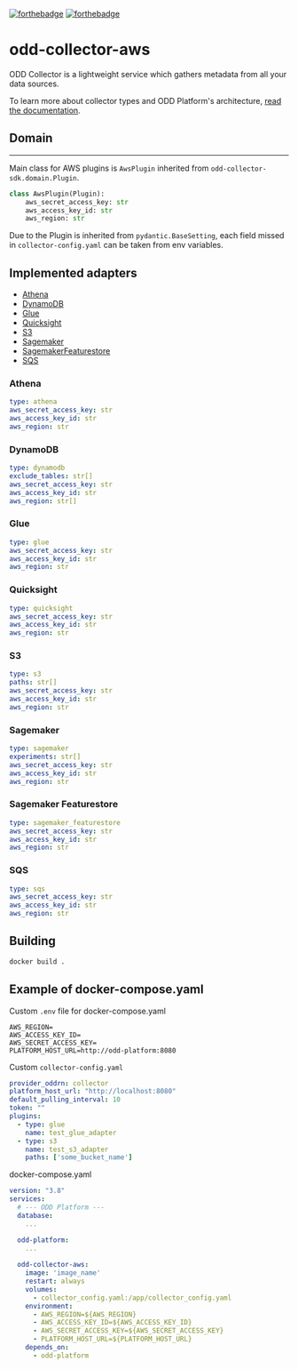 [![forthebadge](https://forthebadge.com/images/badges/built-with-love.svg)](https://forthebadge.com)
[![forthebadge](https://forthebadge.com/images/badges/for-you.svg)](https://forthebadge.com)
# odd-collector-aws
ODD Collector is a lightweight service which gathers metadata from all your data sources.

To learn more about collector types and ODD Platform's architecture, [read the documentation](https://docs.opendatadiscovery.org/architecture).
## Domain
___
Main class for AWS plugins is `AwsPlugin` inherited from `odd-collector-sdk.domain.Plugin`. 
```python
class AwsPlugin(Plugin):
    aws_secret_access_key: str
    aws_access_key_id: str
    aws_region: str
```
Due to the Plugin is inherited from `pydantic.BaseSetting`, each field missed in `collector-config.yaml` can be taken from env variables.

## Implemented adapters
 - [Athena](#athena)
 - [DynamoDB](#dynamodb)
 - [Glue](#glue)
 - [Quicksight](#quicksight)
 - [S3](#s3)
 - [Sagemaker](#sagemaker)
 - [SagemakerFeaturestore](#sagemaker-featurestore)
 - [SQS](#sqs)


### __Athena__
```yaml
type: athena
aws_secret_access_key: str
aws_access_key_id: str
aws_region: str
```
### __DynamoDB__
```yaml
type: dynamodb
exclude_tables: str[]
aws_secret_access_key: str
aws_access_key_id: str
aws_region: str[]
```
### __Glue__
```yaml
type: glue
aws_secret_access_key: str
aws_access_key_id: str
aws_region: str
```
### __Quicksight__
```yaml
type: quicksight
aws_secret_access_key: str
aws_access_key_id: str
aws_region: str
```
### __S3__
```yaml
type: s3
paths: str[]
aws_secret_access_key: str
aws_access_key_id: str
aws_region: str
```

### __Sagemaker__
```yaml
type: sagemaker
experiments: str[]
aws_secret_access_key: str
aws_access_key_id: str
aws_region: str
```

### __Sagemaker Featurestore__
```yaml
type: sagemaker_featurestore
aws_secret_access_key: str
aws_access_key_id: str
aws_region: str
```

### __SQS__
```yaml
type: sqs
aws_secret_access_key: str
aws_access_key_id: str
aws_region: str
```

## Building
```bash
docker build .
```

## Example of docker-compose.yaml
Custom `.env` file for docker-compose.yaml
```
AWS_REGION=
AWS_ACCESS_KEY_ID=
AWS_SECRET_ACCESS_KEY=
PLATFORM_HOST_URL=http://odd-platform:8080
```

Custom `collector-config.yaml`
```yaml
provider_oddrn: collector
platform_host_url: "http://localhost:8080"
default_pulling_interval: 10
token: ""
plugins:
  - type: glue
    name: test_glue_adapter
  - type: s3
    name: test_s3_adapter
    paths: ['some_bucket_name']
```

docker-compose.yaml
```yaml
version: "3.8"
services:
  # --- ODD Platform ---
  database:
    ...

  odd-platform:
    ...
  
  odd-collector-aws:
    image: 'image_name'
    restart: always
    volumes:
      - collector_config.yaml:/app/collector_config.yaml
    environment:
      - AWS_REGION=${AWS_REGION}
      - AWS_ACCESS_KEY_ID=${AWS_ACCESS_KEY_ID}
      - AWS_SECRET_ACCESS_KEY=${AWS_SECRET_ACCESS_KEY}
      - PLATFORM_HOST_URL=${PLATFORM_HOST_URL}
    depends_on:
      - odd-platform
```
